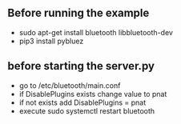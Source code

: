 
## Before running the example
* sudo apt-get install bluetooth libbluetooth-dev 
* pip3 install pybluez

## before starting the server.py 
* go to /etc/bluetooth/main.conf 
* if DisablePlugins exists change value to pnat
* if not exists add DisablePlugins = pnat 
* execute sudo systemctl restart bluetooth